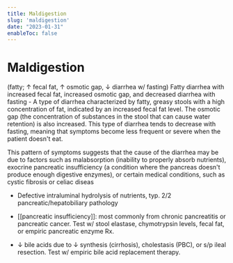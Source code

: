 ```yaml
---
title: Maldigestion
slug: 'maldigestion'
date: "2023-01-31"
enableToc: false
---
```


# Maldigestion

 (fatty; ↑ fecal fat, ↑ osmotic gap, ↓ diarrhea w/ fasting)
Fatty diarrhea with increased fecal fat, increased osmotic gap, and decreased diarrhea with fasting - A type of diarrhea characterized by fatty, greasy stools with a high concentration of fat, indicated by an increased fecal fat level. The osmotic gap (the concentration of substances in the stool that can cause water retention) is also increased. This type of diarrhea tends to decrease with fasting, meaning that symptoms become less frequent or severe when the patient doesn't eat.

This pattern of symptoms suggests that the cause of the diarrhea may be due to factors such as malabsorption (inability to properly absorb nutrients), exocrine pancreatic insufficiency (a condition where the pancreas doesn't produce enough digestive enzymes), or certain medical conditions, such as cystic fibrosis or celiac diseas


* Defective intraluminal hydrolysis of nutrients, typ. 2/2 pancreatic/hepatobiliary pathology

* [[pancreatic insufficiency]]: most commonly from chronic pancreatitis or pancreatic cancer. Test w/ stool elastase, chymotrypsin levels, fecal fat, or empiric pancreatic enzyme Rx.

* ↓ bile acids due to ↓ synthesis (cirrhosis), cholestasis (PBC), or s/p ileal resection. Test w/ empiric bile acid replacement therapy.
